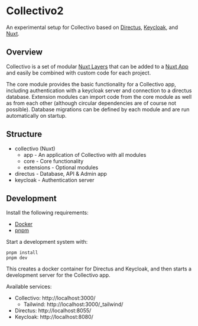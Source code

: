 # Collectivo2

An experimental setup for Collectivo based on [Directus](https://directus.io/), [Keycloak](https://www.keycloak.org/), and [Nuxt](https://nuxtjs.org/).

## Overview

Collectivo is a set of modular [Nuxt Layers](https://nuxt.com/docs/guide/going-further/layers) that can be added to a [Nuxt App](https://nuxt.com/) and easily be combined with custom code for each project.

The core module provides the basic functionality for a Collectivo app, including authentication with a keycloak server and connection to a directus database. Extension modules can import code from the core module as well as from each other (although circular dependencies are of course not possible). Database migrations can be defined by each module and are run automatically on startup.

## Structure

- collectivo (Nuxt)
    - app - An application of Collectivo with all modules
    - core - Core functionality
    - extensions - Optional modules
- directus - Database, API & Admin app
- keycloak - Authentication server

## Development

Install the following requirements:

- [Docker](https://docs.docker.com/get-docker/)
- [pnpm](https://pnpm.io/installation)

Start a development system with:

```
pnpm install
pnpm dev
```

This creates a docker container for Directus and Keycloak, and then starts a development server for the Collectivo app.

Available services:

- Collectivo: http://localhost:3000/
    - Tailwind: http://localhost:3000/_tailwind/
- Directus: http://localhost:8055/
- Keycloak: http://localhost:8080/
